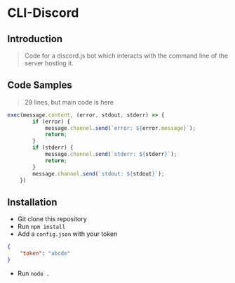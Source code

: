 # CLI-Discord

## Introduction

> Code for a discord.js bot which interacts with the command line of the server hosting it.

## Code Samples

> 29 lines, but main code is here
```js
exec(message.content, (error, stdout, stderr) => {
        if (error) {
            message.channel.send(`error: ${error.message}`);
            return;
        }
        if (stderr) {
            message.channel.send(`stderr: ${stderr}`);
            return;
        }
        message.channel.send(`stdout: ${stdout}`);
    })

```

## Installation

- Git clone this repository
- Run `npm install`
- Add a `config.json` with your  token
```json
{
    "token": "abcde"
}
```
- Run `node .`